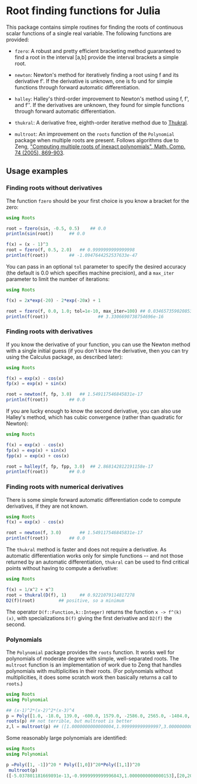 # Root finding functions for Julia

This package contains simple routines for finding the roots of
continuous scalar functions of a single real variable. The following functions are provided:

* `fzero`: A robust and pretty efficient bracketing method guaranteed
  to find a root in the interval [a,b] provide the interval brackets a
  simple root.

* `newton`: Newton's method for iteratively finding a root using f and
its derivative f'. If the derivative is unknown, one is fo und for
simple functions through forward automatic differentiation.

* `halley`: Halley's third-order improvement to Newton's method using f,
  f', and f''. If the derivatives are unknown, they found for simple
  functions through forward automatic differentiation.

* `thukral`: A derivative free, eighth-order iterative method due to
  [Thukral](http://www.hindawi.com/journals/ijmms/2012/493456/).

* `multroot`: An improvement on the `roots` function of the
  `Polynomial` package when multiple roots are present. Follows
  algorithms due to Zeng, ["Computing multiple roots of inexact
  polynomials", Math. Comp. 74 (2005),
  869-903](http://www.ams.org/journals/mcom/2005-74-250/S0025-5718-04-01692-8/home.html).


## Usage examples

### Finding roots without derivatives

The function `fzero` should be your first choice is you know a bracket for the
zero:

```julia
using Roots

root = fzero(sin, -0.5, 0.5)	## 0.0
println(sin(root))		## 0.0

f(x) = (x - 1)^3
root = fzero(f, 0.5, 2.0)	## 0.9999999999999998
println(f(root))		## -1.0947644252537633e-47
```

You can pass in an optional `tol` parameter to specify the desired
accuracy (the default is 0.0 which specifies machine precision), and a
`max_iter` parameter to limit the number of iterations:

```julia
using Roots

f(x) = 2x*exp(-20) - 2*exp(-20x) + 1

root = fzero(f, 0.0, 1.0; tol=1e-10, max_iter=100) ## 0.03465735902085387
println(f(root))				   ## 3.3306690738754696e-16
```

### Finding roots with derivatives

If you know the derivative of your function, you can use the Newton method
with a single initial guess (if you don't know the derivative, then you can
try using the Calculus package, as described later):

```julia
using Roots

f(x) = exp(x) - cos(x)
fp(x) = exp(x) + sin(x)

root = newton(f, fp, 3.0)	## 1.549117546845831e-17
println(f(root))		## 0.0
```

If you are lucky enough to know the second derivative, you can also use
Halley's method, which has cubic convergence (rather than quadratic for Newton):

```julia
using Roots

f(x) = exp(x) - cos(x)
fp(x) = exp(x) + sin(x)
fpp(x) = exp(x) + cos(x)

root = halley(f, fp, fpp, 3.0)	## 2.868142812191158e-17
println(f(root))		## 0.0
```

### Finding roots with numerical derivatives

There is some simple forward automatic differentiation code to compute derivatives, if they are not known.

```julia
using Roots
f(x) = exp(x) - cos(x)

root = newton(f, 3.0)		## 1.549117546845831e-17
println(f(root))		## 0.0
```


The `thukral` method is faster and does not require a derivative. As
automatic differentiation works only for simple functions -- and not
those returned by an automatic differentiation, `thukral` can be used
to find critical points without having to compute a derivative:

```julia
using Roots

f(x) = 1/x^2 + x^3
root = thukral(D(f), 1)		## 0.9221079114817278
D2(f)(root)			## positive, so a minimum
```

The operator `D(f::Function,k::Integer)` returns the function `x ->
f^(k)(x)`, with specializations `D(f)` giving the first derivative and
`D2(f)` the second.

### Polynomials

The `Polynomial` package provides the `roots` function. It works well
for polynomials of moderate degree with simple, well-separated
roots. The `multroot` function is an implementation of work due to
Zeng that handles polynomials with multiplicities in their roots. (For
polynomials without multiplicities, it does some scratch work then
basically returns a call to `roots`.)

```julia
using Roots
using Polynomial

## (x-1)^2*(x-2)^2*(x-3)^4
p = Poly([1.0, -18.0, 139.0, -600.0, 1579.0, -2586.0, 2565.0, -1404.0, 324.0])
roots(p) ## not terrible, but multroot is better
z,l = multroot(p) ## ([1.0000000000000004,1.999999999999997,3.0000000000000013],[2,2,4])
```

Some reasonably large polynomials are identified:

```julia
using Roots
using Polynomial

p =Poly([1, -1])^20 * Poly([1,0])^20*Poly([1,1])^20
 multroot(p)
([-5.037801181669891e-13,-0.9999999999996843,1.0000000000000153],[20,20,20])
```
